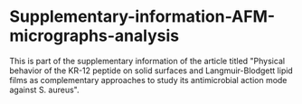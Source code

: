 # Supplementary-information-AFM-micrographs-analysis
This is part of the supplementary information of the article titled "Physical behavior of the KR-12 peptide on solid surfaces and Langmuir-Blodgett lipid films as complementary approaches to study its antimicrobial action mode against S. aureus".

